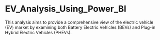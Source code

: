 # EV_Analysis_Using_Power_BI
This analysis aims to provide a comprehensive view of the electric vehicle (EV) market by examining both Battery Electric Vehicles (BEVs) and Plug-in Hybrid Electric Vehicles (PHEVs).

